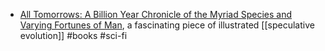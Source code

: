 - [All Tomorrows: A Billion Year Chronicle of the Myriad Species and Varying Fortunes of Man](https://web.archive.org/web/20061124141617/http://www.nemoramjet.com/alltomorrows.pdf), a fascinating piece of illustrated [[speculative evolution]] #books #sci-fi